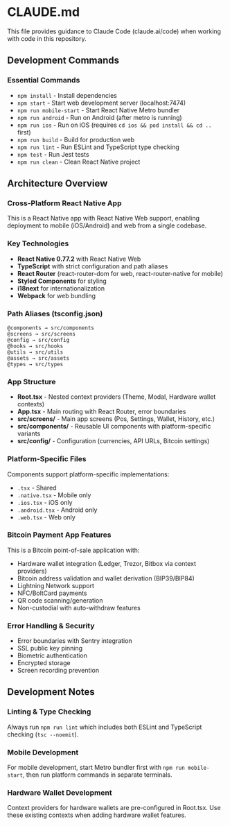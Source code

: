# CLAUDE.md

This file provides guidance to Claude Code (claude.ai/code) when working with code in this repository.

## Development Commands

### Essential Commands
- `npm install` - Install dependencies
- `npm start` - Start web development server (localhost:7474)
- `npm run mobile-start` - Start React Native Metro bundler
- `npm run android` - Run on Android (after metro is running)
- `npm run ios` - Run on iOS (requires `cd ios && pod install && cd ..` first)
- `npm run build` - Build for production web
- `npm run lint` - Run ESLint and TypeScript type checking
- `npm test` - Run Jest tests
- `npm run clean` - Clean React Native project

## Architecture Overview

### Cross-Platform React Native App
This is a React Native app with React Native Web support, enabling deployment to mobile (iOS/Android) and web from a single codebase.

### Key Technologies
- **React Native 0.77.2** with React Native Web
- **TypeScript** with strict configuration and path aliases
- **React Router** (react-router-dom for web, react-router-native for mobile)
- **Styled Components** for styling
- **i18next** for internationalization
- **Webpack** for web bundling

### Path Aliases (tsconfig.json)
```
@components → src/components
@screens → src/screens
@config → src/config
@hooks → src/hooks
@utils → src/utils
@assets → src/assets
@types → src/types
```

### App Structure
- **Root.tsx** - Nested context providers (Theme, Modal, Hardware wallet contexts)
- **App.tsx** - Main routing with React Router, error boundaries
- **src/screens/** - Main app screens (Pos, Settings, Wallet, History, etc.)
- **src/components/** - Reusable UI components with platform-specific variants
- **src/config/** - Configuration (currencies, API URLs, Bitcoin settings)

### Platform-Specific Files
Components support platform-specific implementations:
- `.tsx` - Shared
- `.native.tsx` - Mobile only
- `.ios.tsx` - iOS only
- `.android.tsx` - Android only
- `.web.tsx` - Web only

### Bitcoin Payment App Features
This is a Bitcoin point-of-sale application with:
- Hardware wallet integration (Ledger, Trezor, Bitbox via context providers)
- Bitcoin address validation and wallet derivation (BIP39/BIP84)
- Lightning Network support
- NFC/BoltCard payments
- QR code scanning/generation
- Non-custodial with auto-withdraw features

### Error Handling & Security
- Error boundaries with Sentry integration
- SSL public key pinning
- Biometric authentication
- Encrypted storage
- Screen recording prevention

## Development Notes

### Linting & Type Checking
Always run `npm run lint` which includes both ESLint and TypeScript checking (`tsc --noemit`).

### Mobile Development
For mobile development, start Metro bundler first with `npm run mobile-start`, then run platform commands in separate terminals.

### Hardware Wallet Development
Context providers for hardware wallets are pre-configured in Root.tsx. Use these existing contexts when adding hardware wallet features.